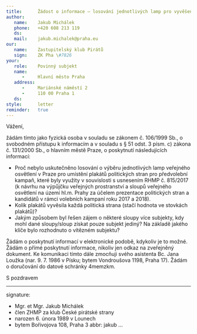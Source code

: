 ```yaml
---
title:      Žádost o informace – losování jednotlivých lamp pro vyvěšení plakátů předvolební kampaně
author:
   name:    Jakub Michálek
   phone:   +420 608 213 119
   ds:      
   mail:    jakub.michalek@praha.eu
our:
   name:    Zastupitelský klub Pirátů
   sign:    ZK Pha \#7826
your:
   role:    Povinný subjekt
   name:    
      -     Hlavní město Praha
   address:
      -     Mariánské náměstí 2
      -     110 00 Praha 1
   ds:      
style:      letter
reminder:   true
---
```


Vážení,

žádám tímto jako fyzická osoba v souladu se zákonem č. 106/1999 Sb., o svobodném přístupu k informacím a v souladu s § 51 odst. 3 písm. c) zákona č. 131/2000 Sb., o hlavním městě Praze, o poskytnutí následujících informací:

* Proč nebylo uskutečněno losování o výběru jednotlivých lamp veřejného osvětlení v Praze pro umístění plakátů politických stran pro předvolební kampaň, které byly využity v souvislosti s usnesením RHMP č. 815/2017 (k návrhu na výpůjčku veřejných prostranství a sloupů veřejného osvětlení na území hl.m. Prahy za účelem prezentace politických stran a kandidátů v rámci volebních kampaní roku 2017 a 2018).
* Kolik plakátů vyvěsila každá politická strana (stačí hodnota ve stovkách plakátů)?
* Jakým způsobem byl řešen zájem o některé sloupy více subjekty, kdy mohl dané sloupy/sloup získat pouze subjekt jediný? Na základě jakého klíče bylo rozhodnuto o vítězném subjektu? 

Žádám o poskytnutí informací v elektronické podobě, kdykoliv je to možné. Žádám o přímé poskytnutí informace, nikoliv jen odkaz na zveřejněný dokument. Ke komunikaci tímto dále zmocňuji svého asistenta Bc. Jana Loužka (nar. 9. 7. 1986 v Písku; bytem Vondroušova 1198, Praha 17). Žádám o doručování do datové schránky 4memzkm.

S pozdravem

---
signature: 
  - Mgr. et Mgr. Jakub Michálek
  - člen ZHMP za klub České pirátské strany
  - narozen 6. února 1989 v Lounech
  - bytem Bořivojova 108, Praha 3
abbr:       jakub
...
